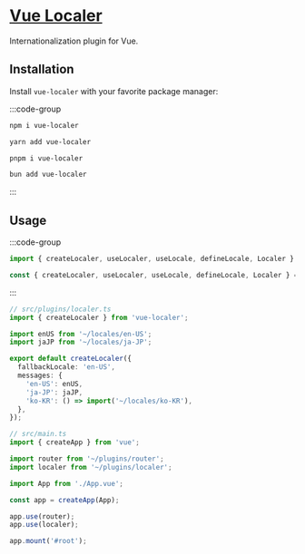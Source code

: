 # [Vue Localer](https://github.com/Vanilla-IceCream/vue-localer)

Internationalization plugin for Vue.

## Installation

Install `vue-localer` with your favorite package manager:

:::code-group

```sh [npm]
npm i vue-localer
```

```sh [Yarn]
yarn add vue-localer
```

```sh [pnpm]
pnpm i vue-localer
```

```sh [Bun]
bun add vue-localer
```

:::

## Usage

:::code-group

```ts [ESM]
import { createLocaler, useLocaler, useLocale, defineLocale, Localer } from 'vue-localer';
```

```ts [CJS]
const { createLocaler, useLocaler, useLocale, defineLocale, Localer } = require('vue-localer');
```

:::

```ts
// src/plugins/localer.ts
import { createLocaler } from 'vue-localer';

import enUS from '~/locales/en-US';
import jaJP from '~/locales/ja-JP';

export default createLocaler({
  fallbackLocale: 'en-US',
  messages: {
    'en-US': enUS,
    'ja-JP': jaJP,
    'ko-KR': () => import('~/locales/ko-KR'),
  },
});
```

```ts
// src/main.ts
import { createApp } from 'vue';

import router from '~/plugins/router';
import localer from '~/plugins/localer';

import App from './App.vue';

const app = createApp(App);

app.use(router);
app.use(localer);

app.mount('#root');
```
